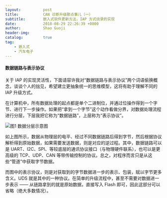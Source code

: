 ```yaml
---
layout:          post
title:           CAN 诊断升级那点事儿（一） 
subtitle:        嵌入式软件更新方法，IAP 方式烧录的实现
date:            2018-08-29 22:26:39 +0800
author:          Shao Guoji
header-img:      
catalog:         true
tag:
    - 嵌入式
    - 汽车电子
---
```


#### 数据链路与表示协议

关于 IAP 的实现灵活性，下面请容许我对“数据链路与表示协议”两个词语偷换概念，谈谈个人的拙见，希望建立更抽象统一的思维模型，这将有助于理解不同的 IAP 升级方式。

在计算机中，所有数据处理的起点都是单个二进制位，并通过位操作得到一个字节、进行下一步操作。如果把“拿到一个字节”这个动作看做分界，对数据处理流程进行分层，下层我把它称为“数据链路”，上层称为“表示协议”。

![图1 数据分层示意图]()

如上图所示，数据从物理层的电平、经过不同数据链路后得到字节，然后根据协议解析得到原始数据，如果需要发送数据，则是对应的逆过程。其中，数据链路可以是 UART、I2C、SPI、等较底层的通讯协议接口（与物理硬件联系），也可以是更高级的 TCP、UDP、CAN 等带传输控制的协议。总之，对程序而言只是从这些“管道”中获取字节数据。

而图中的表示协议，则是对获取到的字节数据进一步的表示、包装，赋以字节更多含义。UDS 就是其中的一种协议。在简单的升级流程中，甚至不需要对数据进一步表示 —— 从链路拿到的就是原始数据，直接写入 Flash 即可，因此这部分可以省略（绝大多数情况）。




